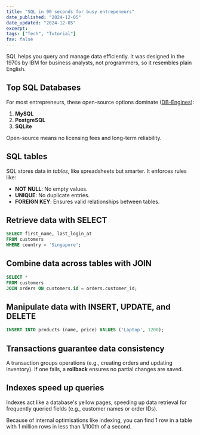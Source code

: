 ```yaml
---
title: "SQL in 90 seconds for busy entrepeneurs"
date_published: "2024-12-05"
date_updated: "2024-12-05"
excerpt:
tags: ["Tech", "Tutorial"]
fav: false
---
```


SQL helps you query and manage data efficiently. It was designed in the 1970s by IBM for business analysts, not programmers, so it resembles plain English.

## Top SQL Databases

For most entrepreneurs, these open-source options dominate ([DB-Engines](https://db-engines.com/en/ranking)):

1. **MySQL**
2. **PostgreSQL**
3. **SQLite**

Open-source means no licensing fees and long-term reliability.

## SQL tables

SQL stores data in _tables_, like spreadsheets but smarter. It enforces rules like:

- **NOT NULL**: No empty values.
- **UNIQUE**: No duplicate entries.
- **FOREIGN KEY**: Ensures valid relationships between tables.

## Retrieve data with SELECT

```sql
SELECT first_name, last_login_at
FROM customers
WHERE country = 'Singapore';
```

## Combine data across tables with JOIN

```sql
SELECT *
FROM customers
JOIN orders ON customers.id = orders.customer_id;
```

## Manipulate data with INSERT, UPDATE, and DELETE

```sql
INSERT INTO products (name, price) VALUES ('Laptop', 1200);
```

## Transactions guarantee data consistency

A transaction groups operations (e.g., creating orders and updating inventory). If one fails, a **rollback** ensures no partial changes are saved.

## Indexes speed up queries

Indexes act like a database's yellow pages, speeding up data retrieval for frequently queried fields (e.g., customer names or order IDs).

Because of internal optimisations like indexing, you can find 1 row in a table with 1 million rows in less than 1/100th of a second.
